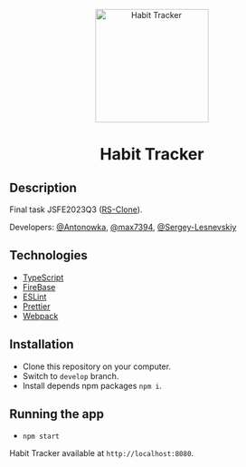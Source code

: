 <p align="center">
  <a href="https://github.com/Antonowka/habit-tracker">
  <img src="https://user-images.githubusercontent.com/22645286/221691860-9eab6183-3560-4580-bc91-5524584e6acf.png" alt="Habit Tracker" width="200">
  </a>
</p>

<h1 align="center">Habit Tracker</h1>

## Description

Final task JSFE2023Q3 ([RS-Clone](https://github.com/rolling-scopes-school/tasks/blob/master/tasks/rsclone/rsclone.md)).

Developers: [@Antonowka](https://github.com/Antonowka), [@max7394](https://github.com/max7394), [@Sergey-Lesnevskiy](https://github.com/Sergey-Lesnevskiy)

## Technologies
- [TypeScript](https://www.typescriptlang.org/)
- [FireBase](https://firebase.google.com/)
- [ESLint](https://eslint.org/)
- [Prettier](https://prettier.io/)
- [Webpack](https://webpack.js.org/)

## Installation

- Clone this repository on your computer.
- Switch to ```develop``` branch.
- Install depends npm packages ```npm i```.

## Running the app

- ```npm start```

Habit Tracker available at `http://localhost:8080`.
